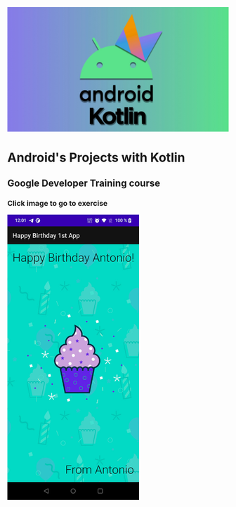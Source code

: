 <!-- seccion de redes sociales -->
<p align="center">
      <img src="./portada.jpeg" />


 # Android's Projects with Kotlin 
 ## Google Developer Training course
 ### Click image to go to exercise

  <!-- Sección de Proyectos -->
  <p>
    <!-- Proyecto 1 -->
    <a href="https://github.com/metantonio/training-kotlin-app-1" width="300px">
      <img src="https://github.com/metantonio/training-kotlin-app-1/blob/main/portada.jpg" width="300px" height="650" alt="project 1"/>
    </a>
  </p>
  <!-- Fin de la sección de proyectos -->

</p>
